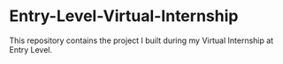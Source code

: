 # Entry-Level-Virtual-Internship
This repository contains the project I built during my Virtual Internship at Entry Level.
